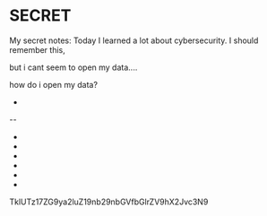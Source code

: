 # SECRET
My secret notes:  Today I learned a lot about cybersecurity. I should remember this, 

but i cant seem to open my data....

how do i open my data?

-
--

-
-
-
-
-

-


TklUTz17ZG9ya2luZ19nb29nbGVfbGlrZV9hX2Jvc3N9

